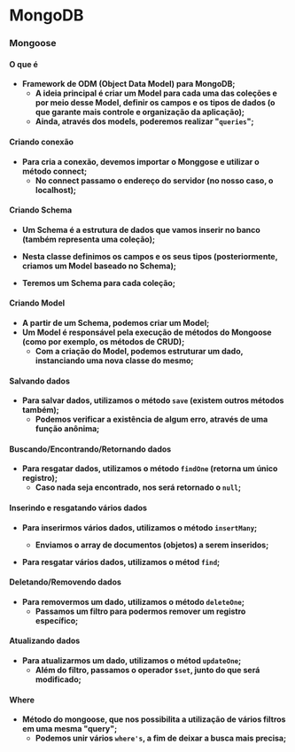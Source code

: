 # MongoDB



### Mongoose



#### O que é

- **Framework de ODM (Object Data Model) para MongoDB;**
  - **A ideia principal é criar um Model para cada uma das coleções e por meio desse Model, definir os campos e os tipos de dados (o que garante mais controle e organização da aplicação);**
  - **Ainda, através dos models, poderemos realizar "`queries`";**
  



#### Criando conexão

- **Para cria a conexão, devemos importar o Monggose e utilizar o método connect;**
  - **No connect passamo o endereço do servidor (no nosso caso, o localhost);**
  



#### Criando Schema

- **Um Schema é a estrutura de dados que vamos inserir no banco (também representa uma coleção);**

- **Nesta classe definimos os campos e os seus tipos (posteriormente, criamos um Model baseado no Schema);**

- **Teremos um Schema para cada coleção;**

  

#### Criando Model

- **A partir de um Schema, podemos criar um Model;**
- **Um Model é responsável pela execução de métodos do Mongoose (como por exemplo, os métodos de CRUD);**
  - **Com a criação do Model, podemos estruturar um dado, instanciando uma nova classe do mesmo;**



#### Salvando dados

- **Para salvar dados, utilizamos o método `save` (existem outros métodos também);**
  - **Podemos verificar a existência de algum erro, através de uma função anônima;**




#### Buscando/Encontrando/Retornando dados

- **Para resgatar dados, utilizamos o método `findOne` (retorna um único registro);**
  - **Caso nada seja encontrado, nos será retornado o `null`;**





#### Inserindo e resgatando vários dados

- **Para inserirmos vários dados, utilizamos o método `insertMany`;**
  - **Enviamos o array de documentos (objetos) a serem inseridos;**

- **Para resgatar vários dados, utilizamos o métod `find`;**



#### Deletando/Removendo dados

- **Para removermos um dado, utilizamos o método `deleteOne`;**
  - **Passamos um filtro para podermos remover um registro específico;**
  



#### Atualizando dados

- **Para atualizarmos um dado, utilizamos o métod `updateOne`;**
  - **Além do filtro, passamos o operador `$set`, junto do que será modificado;**
  



#### Where

- **Método do mongoose, que nos possibilita a utilização de vários filtros em uma mesma "query";**
  - **Podemos unir vários `where's`, a fim de deixar a busca mais precisa;**





